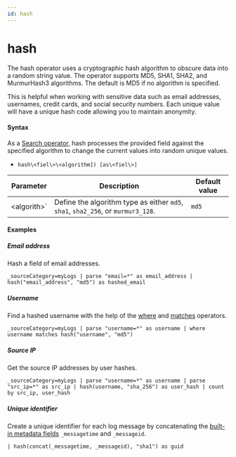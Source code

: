 ```yaml
---
id: hash
---
```


# hash

The hash operator uses a cryptographic hash algorithm to obscure data
into a random string value. The operator supports MD5, SHA1, SHA2, and
MurmurHash3 algorithms. The default is MD5 if no algorithm is specified.

This is helpful when working with sensitive data such as email
addresses, usernames, credit cards, and social security numbers. Each
unique value will have a unique hash code allowing you to maintain
anonymity.

#### Syntax 

As a [Search operator](hash/...md "Search Operators"), hash processes
the provided field against the specified algorithm to change the current
values into random unique values.

* `hash\<fiel\>\<algorithm]) [as\<fiel\>]`

| Parameter     | Description                                                                      | Default value |
|---------------|----------------------------------------------------------------------------------|---------------|
| \<algorith\>` | Define the algorithm type as either `md5`, `sha1`, `sha2_256`, or `murmur3_128`. | `md5`         |

#### Examples

##### Email address

Hash a field of email addresses.

`_sourceCategory=myLogs | parse "email=*" as email_address | hash("email_address", "md5") as hashed_email`

##### Username

Find a hashed username with the help of the [where](where.md "where")
and [matches](matches.md "matches") operators.

`_sourceCategory=myLogs | parse "username=*" as username | where username matches hash("username", "md5")`

##### Source IP

Get the source IP addresses by user hashes.

`_sourceCategory=myLogs | parse "username=*" as username | parse "src_ip=*" as src_ip | hash(username, "sha_256") as user_hash | count by src_ip, user_hash`

##### Unique identifier

Create a unique identifier for each log message by concatenating the
[built-in metadata
fields](../../Get-Started-with-Search/search-basics/built-in-metadata.md "Built-in Metadata") `_messagetime` and `_messageid`.

`| hash(concat(_messagetime, _messageid), "sha1") as guid`
